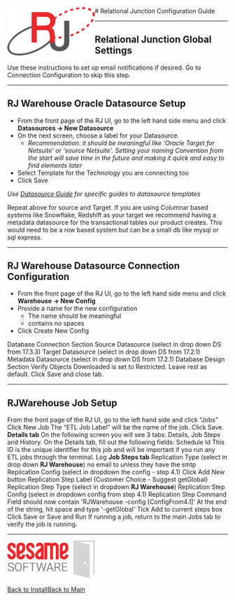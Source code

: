 <img style="float:left;" src="../images/RJOrbitLogo-2021Final.png" width="200"> 
# Relational Junction Configuration Guide

---


## Relational Junction Global Settings

Use these instructions to set up email notifications if desired. Go to Connection Configuration to skip this step.

---

## RJ Warehouse Oracle Datasource Setup

* From the front page of the RJ UI, go to the left hand side menu and click **Datasources &rarr; New Datasource**
* On the next screen, choose a label for your Datasource.  
  * *Recommendation: it should be meaningful like ‘Oracle Target for Netsuite’ or 'source Netsuite'. Setting your naming Convention from the start will save time in the future and making it quick and easy to find elements later*
* Select Template for the Technology you are connecting too
* Click Save

*Use [Datasource Guide](../Datasources/README.md) for specific guides to datasource templates*

Repeat above for source and Target. If you are using Columnar based systems like Snowflake, Redshift as your target we recommend having a metadata datasource for the transactional tables our product creates. This would need to be a row based system but can be a small db  like mysql or sql express.

---

## RJ Warehouse Datasource Connection Configuration

* From the front page of the RJ UI, go to the left hand side menu and click **Warehouse &rarr; New Config**
* Provide a name for the new configuration
  * The name should be meaningful
  * contains no spaces
* Click Create New Config

Database Connection Section
Source Datasource (select in drop down DS from 17.3.3)
Target Datasource (select in drop down DS from 17.2.1)
Metadata Datasource (select in drop down DS from 17.2.1)
Database Design Section
Verify Objects Downloaded is set to Restricted.
Leave rest as default.
Click Save and close tab.

---

## RJWarehouse Job Setup

From the front page of the RJ UI, go to the left hand side and click “Jobs”
Click New Job
The “ETL Job Label” will be the name of the job.
Click Save.
**Details tab**
On the following screen you will see 3 tabs. Details, Job Steps and History.
On the Details tab, fill out the following fields:
Schedule Id
This ID is the unique identifier for this job and will be important if you run any ETL jobs through the terminal.
Log
**Job Steps tab**
Replication Type (select in drop down **RJ Warehouse**) no email to unless they have the smtp
Replication Config (select in dropdown the config - step 4.1)
Click Add New button
Replication Step Label (Customer Choice - Suggest getGlobal)
Replication Step Type (select in dropdown **RJ Warehouse**)
Replication Step Config (select in dropdown config from step 4.1)
Replication Step Command
Field should now contain 'RJWarehouse -config [ConfigFrom4.1]'
At the end of the string, hit space and type '-getGlobal'
Tick Add to current steps box
Click Save or Save and Run
If running a job, return to the main Jobs tab to verify the job is running.

---
<img  src="../images/SesameSoftwareLogo-2020Final.png" width="200">

[Back to Install](../guides/configurationGuide.md)[Back to Main](../README.md)
